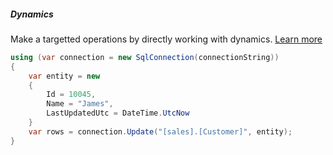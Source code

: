 <h5 class="center code-title">Dynamics</h5>

Make a targetted operations by directly working with dynamics. [Learn more](/feature/dynamics)

```csharp
using (var connection = new SqlConnection(connectionString))
{
    var entity = new
    {
        Id = 10045,
        Name = "James",
        LastUpdatedUtc = DateTime.UtcNow
    }
    var rows = connection.Update("[sales].[Customer]", entity);
}
```